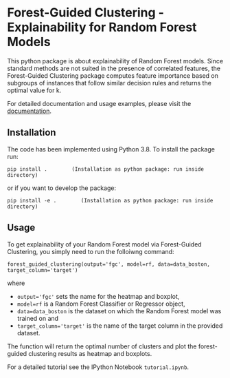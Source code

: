 # Forest-Guided Clustering - Explainability for Random Forest Models

This python package is about explainability of Random Forest models. Since standard methods are not suited in the presence of correlated features, the Forest-Guided Clustering package computes feature importance based on subgroups of instances that follow similar decision rules and returns the optimal value for k.

For detailed documentation and usage examples, please visit the [documentation](https://forest-guided-clustering.readthedocs.io/en/latest/index.html).

## Installation

The code has been implemented using Python 3.8. To install the package run:

```
pip install .        (Installation as python package: run inside directory)
``` 
or if you want to develop the package:
```
pip install -e .        (Installation as python package: run inside directory)
``` 


## Usage

To get explainability of your Random Forest model via Forest-Guided Clustering, you simply need to run the folloiwng command:

```
forest_guided_clustering(output='fgc', model=rf, data=data_boston, target_column='target')
```

where 

- ```output='fgc'``` sets the name for the heatmap and boxplot,
- ```model=rf``` is a Random Forest Classifier or Regressor object, 
- ```data=data_boston``` is the dataset on which the Random Forest model was trained on and 
- ```target_column='target'``` is the name of the target column in the provided dataset. 

The function will return the optimal number of clusters and plot the forest-guided clustering results as heatmap and boxplots.

For a detailed tutorial see the IPython Notebook ```tutorial.ipynb```.
